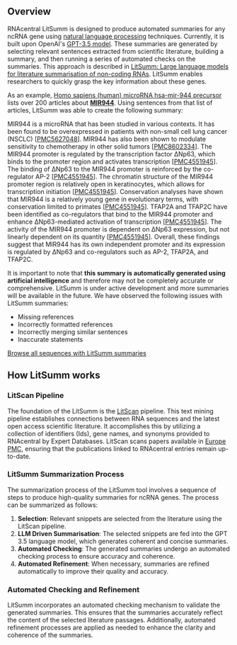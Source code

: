 
## Overview

RNAcentral LitSumm is designed to produce automated summaries for any ncRNA gene using
[natural language processing](https://en.wikipedia.org/wiki/Natural_language_processing) techniques. Currently, it is built
upon OpenAI's [GPT-3.5 model](https://platform.openai.com/docs/models). These summaries are generated by selecting relevant
sentences extracted from scientific literature, building a summary, and then
running a series of automated checks on the summaries. This approach is
described in [LitSumm: Large language models for literature summarisation of
non-coding RNAs](). LitSumm enables researchers to quickly grasp the key information about these genes.

As an example, [Homo sapiens (human) microRNA hsa-mir-944
precursor](/rna/URS0000663F9C/9606?tab=pub) lists over 200 articles about <a
    href="/rna/URS0000663F9C/9606">**MIR944**</a>. Using sentences from that
list of articles, LitSumm was able to create the following summary:

<quote>
        MIR944 is a microRNA that has been studied in
        various contexts. It has been found to be overexpressed in patients
        with non-small cell lung cancer (NSCLC) [<a
            href="https://europepmc.org/article/PMC/PMC5627048"
            target="blank">PMC5627048</a>]. MIR944 has also been shown to
        modulate sensitivity to chemotherapy in other solid tumors [<a
            href="https://europepmc.org/article/PMC/PMC8602334"
            target="blank">PMC8602334</a>]. The MIR944 promoter is regulated by
        the transcription factor ΔNp63, which binds to the promoter region and
        activates transcription [<a
            href="https://europepmc.org/article/PMC/PMC4551945"
            target="blank">PMC4551945</a>]. The binding of ΔNp63 to the MIR944
        promoter is reinforced by the co-regulator AP-2 [<a
            href="https://europepmc.org/article/PMC/PMC4551945"
            target="blank">PMC4551945</a>]. The chromatin structure of the
        MIR944 promoter region is relatively open in keratinocytes, which
        allows for transcription initiation [<a
            href="https://europepmc.org/article/PMC/PMC4551945"
            target="blank">PMC4551945</a>]. Conservation analyses have shown
        that MIR944 is a relatively young gene in evolutionary terms, with
        conservation limited to primates [<a
            href="https://europepmc.org/article/PMC/PMC4551945"
            target="blank">PMC4551945</a>]. TFAP2A and TFAP2C have been
        identified as co-regulators that bind to the MIR944 promoter and
        enhance ΔNp63-mediated activation of transcription [<a
            href="https://europepmc.org/article/PMC/PMC4551945"
            target="blank">PMC4551945</a>]. The activity of the MIR944 promoter
        is dependent on ΔNp63 expression, but not linearly dependent on its
        quantity [<a href="https://europepmc.org/article/PMC/PMC4551945"
            target="blank">PMC4551945</a>]. Overall, these findings suggest
        that MIR944 has its own independent promoter and its expression is
        regulated by ΔNp63 and co-regulators such as AP-2, TFAP2A, and
        TFAP2C.
</quote>

It is important to note that **this summary is automatically generated using
artificial intelligence** and therefore may not be completely accurate or
comprehensive. LitSumm is under active development and more summaries will be
available in the future. We have observed the following issues with LitSumm
summaries:

- Missing references
- Incorrectly formatted references
- Incorrectly merging similar sentences
- Inaccurate statements

<a class="btn btn-primary" href='/search?q=has_litsumm:"True"'>Browse all sequences with LitSumm summaries</a>

## How LitSumm works

### LitScan Pipeline

The foundation of the LitSumm is the [LitScan](/help/litscan) pipeline. This text mining pipeline establishes
connections between RNA sequences and the latest open access scientific literature. It accomplishes this by utilizing a
collection of identifiers (Ids), gene names, and synonyms provided to RNAcentral by Expert Databases. LitScan scans
papers available in [Europe PMC](https://europepmc.org/), ensuring that the publications linked to RNAcentral entries
remain up-to-date.

### LitSumm Summarization Process

The summarization process of the LitSumm tool involves a sequence of steps to produce high-quality summaries for ncRNA
genes. The process can be summarized as follows:

1. **Selection**: Relevant snippets are selected from the literature using the LitScan pipeline.
2. **LLM Driven Summarisation**: The selected snippets are fed into the GPT 3.5 language model, which generates coherent and concise summaries.
3. **Automated Checking**: The generated summaries undergo an automated checking process to ensure accuracy and coherence.
4. **Automated Refinement**: When necessary, summaries are refined automatically to improve their quality and accuracy.

### Automated Checking and Refinement

LitSumm incorporates an automated checking mechanism to validate the generated summaries. This ensures that the
summaries accurately reflect the content of the selected literature passages. Additionally, automated refinement
processes are applied as needed to enhance the clarity and coherence of the summaries.
